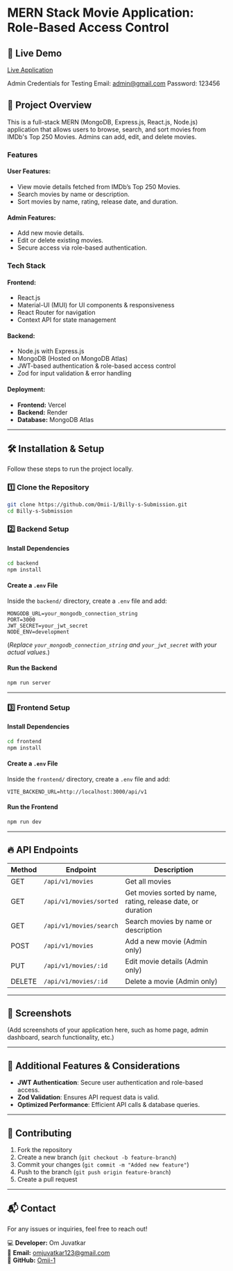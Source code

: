 # MERN Stack Movie Application: Role-Based Access Control

## 🚀 Live Demo
[Live Application](https://billy-s-frontend.vercel.app/)

Admin Credentials for Testing
Email: admin@gmail.com
Password: 123456

## 📌 Project Overview
This is a full-stack MERN (MongoDB, Express.js, React.js, Node.js) application that allows users to browse, search, and sort movies from IMDb's Top 250 Movies. Admins can add, edit, and delete movies.

### **Features**
#### User Features:
- View movie details fetched from IMDb’s Top 250 Movies.
- Search movies by name or description.
- Sort movies by name, rating, release date, and duration.

#### Admin Features:
- Add new movie details.
- Edit or delete existing movies.
- Secure access via role-based authentication.

### **Tech Stack**
#### **Frontend:**
- React.js
- Material-UI (MUI) for UI components & responsiveness
- React Router for navigation
- Context API for state management

#### **Backend:**
- Node.js with Express.js
- MongoDB (Hosted on MongoDB Atlas)
- JWT-based authentication & role-based access control
- Zod for input validation & error handling

#### **Deployment:**
- **Frontend:** Vercel
- **Backend:** Render
- **Database:** MongoDB Atlas

---

## 🛠️ Installation & Setup
Follow these steps to run the project locally.

### **1️⃣ Clone the Repository**
```sh
git clone https://github.com/Omii-1/Billy-s-Submission.git
cd Billy-s-Submission
```

### **2️⃣ Backend Setup**
#### **Install Dependencies**
```sh
cd backend
npm install
```

#### **Create a `.env` File**
Inside the `backend/` directory, create a `.env` file and add:
```env
MONGODB_URL=your_mongodb_connection_string
PORT=3000
JWT_SECRET=your_jwt_secret
NODE_ENV=development
```
(*Replace `your_mongodb_connection_string` and `your_jwt_secret` with your actual values.*)

#### **Run the Backend**
```sh
npm run server
```

---

### **3️⃣ Frontend Setup**
#### **Install Dependencies**
```sh
cd frontend
npm install
```

#### **Create a `.env` File**
Inside the `frontend/` directory, create a `.env` file and add:
```env
VITE_BACKEND_URL=http://localhost:3000/api/v1
```

#### **Run the Frontend**
```sh
npm run dev
```

---

## 🔥 API Endpoints
| Method | Endpoint | Description |
|--------|---------|-------------|
| GET | `/api/v1/movies` | Get all movies |
| GET | `/api/v1/movies/sorted` | Get movies sorted by name, rating, release date, or duration |
| GET | `/api/v1/movies/search` | Search movies by name or description |
| POST | `/api/v1/movies` | Add a new movie (Admin only) |
| PUT | `/api/v1/movies/:id` | Edit movie details (Admin only) |
| DELETE | `/api/v1/movies/:id` | Delete a movie (Admin only) |

---

## 📸 Screenshots
(Add screenshots of your application here, such as home page, admin dashboard, search functionality, etc.)

---

## 🎯 Additional Features & Considerations
- **JWT Authentication**: Secure user authentication and role-based access.
- **Zod Validation**: Ensures API request data is valid.
- **Optimized Performance**: Efficient API calls & database queries.

---

## 🤝 Contributing
1. Fork the repository
2. Create a new branch (`git checkout -b feature-branch`)
3. Commit your changes (`git commit -m "Added new feature"`)
4. Push to the branch (`git push origin feature-branch`)
5. Create a pull request

---

## 📬 Contact
For any issues or inquiries, feel free to reach out!

💻 **Developer:** Om Juvatkar  
📧 **Email:** [omjuvatkar123@gmail.com](mailto:omjuvatkar123@gmail.com)  
🔗 **GitHub:** [Omii-1](https://github.com/Omii-1)

